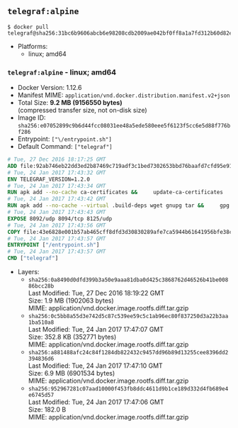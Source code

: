 ## `telegraf:alpine`

```console
$ docker pull telegraf@sha256:31bc6b9606abcb6e98208cdb2009ae042bf0ff8a1a7fd312b60d82e1f3ca4a85
```

-	Platforms:
	-	linux; amd64

### `telegraf:alpine` - linux; amd64

-	Docker Version: 1.12.6
-	Manifest MIME: `application/vnd.docker.distribution.manifest.v2+json`
-	Total Size: **9.2 MB (9156550 bytes)**  
	(compressed transfer size, not on-disk size)
-	Image ID: `sha256:e07052899c9b6d44fcc08031ee48a5ede580eee5f6123f5cc6e5d88f776bf286`
-	Entrypoint: `["\/entrypoint.sh"]`
-	Default Command: `["telegraf"]`

```dockerfile
# Tue, 27 Dec 2016 18:17:25 GMT
ADD file:92ab746eb22dd3ed2b87469c719adf3c1bed7302653bbd76baafd7cfd95e911e in / 
# Tue, 24 Jan 2017 17:43:32 GMT
ENV TELEGRAF_VERSION=1.2.0
# Tue, 24 Jan 2017 17:43:34 GMT
RUN apk add --no-cache ca-certificates &&     update-ca-certificates
# Tue, 24 Jan 2017 17:43:42 GMT
RUN apk add --no-cache --virtual .build-deps wget gnupg tar &&     gpg --keyserver hkp://ha.pool.sks-keyservers.net         --recv-keys 05CE15085FC09D18E99EFB22684A14CF2582E0C5 &&     wget -q https://dl.influxdata.com/telegraf/releases/telegraf-${TELEGRAF_VERSION}-static_linux_amd64.tar.gz.asc &&     wget -q https://dl.influxdata.com/telegraf/releases/telegraf-${TELEGRAF_VERSION}-static_linux_amd64.tar.gz &&     gpg --batch --verify telegraf-${TELEGRAF_VERSION}-static_linux_amd64.tar.gz.asc telegraf-${TELEGRAF_VERSION}-static_linux_amd64.tar.gz &&     mkdir -p /usr/src /etc/telegraf &&     tar -C /usr/src -xzf telegraf-${TELEGRAF_VERSION}-static_linux_amd64.tar.gz &&     mv /usr/src/telegraf*/telegraf.conf /etc/telegraf/ &&     chmod +x /usr/src/telegraf*/* &&     cp -a /usr/src/telegraf*/* /usr/bin/ &&     rm -rf *.tar.gz* /usr/src /root/.gnupg &&     apk del .build-deps
# Tue, 24 Jan 2017 17:43:43 GMT
EXPOSE 8092/udp 8094/tcp 8125/udp
# Tue, 24 Jan 2017 17:43:56 GMT
COPY file:43e6828e001b57ab465cff8dfd3d30830289afe7ca5944b61641956bfe38cd1c in /entrypoint.sh 
# Tue, 24 Jan 2017 17:43:57 GMT
ENTRYPOINT ["/entrypoint.sh"]
# Tue, 24 Jan 2017 17:43:57 GMT
CMD ["telegraf"]
```

-	Layers:
	-	`sha256:0a8490d0dfd399b3a50e9aaa81dba0d425c3868762d46526b41be00886bcc28b`  
		Last Modified: Tue, 27 Dec 2016 18:19:22 GMT  
		Size: 1.9 MB (1902063 bytes)  
		MIME: application/vnd.docker.image.rootfs.diff.tar.gzip
	-	`sha256:0c5bb8a55d3e742d5c87c539ee59c5c1ab96ec80f837250d3a22b3aa1ba510a8`  
		Last Modified: Tue, 24 Jan 2017 17:47:07 GMT  
		Size: 352.8 KB (352771 bytes)  
		MIME: application/vnd.docker.image.rootfs.diff.tar.gzip
	-	`sha256:a881488afc24c84f1284db822432c9457dd96b89d13255cee8396dd2394836d6`  
		Last Modified: Tue, 24 Jan 2017 17:47:10 GMT  
		Size: 6.9 MB (6901534 bytes)  
		MIME: application/vnd.docker.image.rootfs.diff.tar.gzip
	-	`sha256:952967281c07aad10000f453fb8ddc4611d9b1ce189d332d4fb689e4e6745d57`  
		Last Modified: Tue, 24 Jan 2017 17:47:06 GMT  
		Size: 182.0 B  
		MIME: application/vnd.docker.image.rootfs.diff.tar.gzip
